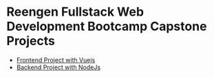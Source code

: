 # Reengen Fullstack Web Development Bootcamp Capstone Projects
- [Frontend Project with Vuejs](https://github.com/fatihozoglu/vue-reengen-bootcamp-capstone)
- [Backend Project with NodeJs](https://github.com/fatihozoglu/nodejs-reengen-bootcamp-capstone)
